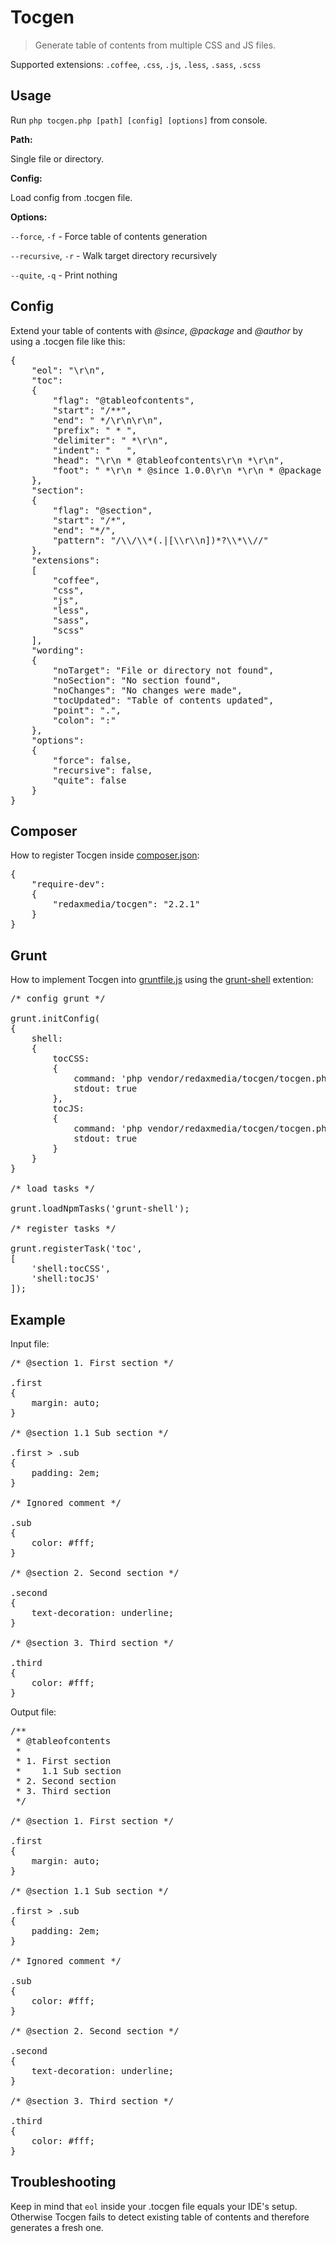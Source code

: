 Tocgen
======

> Generate table of contents from multiple CSS and JS files.

Supported extensions: <code>.coffee</code>, <code>.css</code>, <code>.js</code>, <code>.less</code>, <code>.sass</code>, <code>.scss</code>


Usage
-----

Run <code>php tocgen.php [path] [config] [options]</code> from console.


**Path:**

Single file or directory.


**Config:**

Load config from .tocgen file.


**Options:**

<code>--force</code>, <code>-f</code> - Force table of contents generation

<code>--recursive</code>, <code>-r</code> - Walk target directory recursively

<code>--quite</code>, <code>-q</code> - Print nothing


Config
------

Extend your table of contents with *@since*, *@package* and *@author* by using a .tocgen file like this:

<pre>
{
	"eol": "\r\n",
	"toc":
	{
		"flag": "@tableofcontents",
		"start": "/**",
		"end": " */\r\n\r\n",
		"prefix": " * ",
		"delimiter": " *\r\n",
		"indent": "   ",
		"head": "\r\n * @tableofcontents\r\n *\r\n",
		"foot": " *\r\n * @since 1.0.0\r\n *\r\n * @package Your Project\r\n * @author Your Name\r\n"
	},
	"section":
	{
		"flag": "@section",
		"start": "/*",
		"end": "*/",
		"pattern": "/\\/\\*(.|[\\r\\n])*?\\*\\//"
	},
	"extensions":
	[
		"coffee",
		"css",
		"js",
		"less",
		"sass",
		"scss"
	],
	"wording":
	{
		"noTarget": "File or directory not found",
		"noSection": "No section found",
		"noChanges": "No changes were made",
		"tocUpdated": "Table of contents updated",
		"point": ".",
		"colon": ":"
	},
	"options":
	{
		"force": false,
		"recursive": false,
		"quite": false
	}
}
</pre>


Composer
--------

How to register Tocgen inside [composer.json](https://github.com/composer/composer):

<pre>
{
	"require-dev":
	{
		"redaxmedia/tocgen": "2.2.1"
	}
}
</pre>


Grunt
-----

How to implement Tocgen into [gruntfile.js](https://github.com/gruntjs/grunt) using the [grunt-shell](https://github.com/sindresorhus/grunt-shell) extention:

<pre>
/* config grunt */

grunt.initConfig(
{
	shell:
	{
		tocCSS:
		{
			command: 'php vendor/redaxmedia/tocgen/tocgen.php css',
			stdout: true
		},
		tocJS:
		{
			command: 'php vendor/redaxmedia/tocgen/tocgen.php js',
			stdout: true
		}
	}
}

/* load tasks */

grunt.loadNpmTasks('grunt-shell');

/* register tasks */

grunt.registerTask('toc',
[
	'shell:tocCSS',
	'shell:tocJS'
]);
</pre>


Example
-------

Input file:

<pre>
/* @section 1. First section */

.first
{
	margin: auto;
}

/* @section 1.1 Sub section */

.first > .sub
{
	padding: 2em;
}

/* Ignored comment */

.sub
{
	color: #fff;
}

/* @section 2. Second section */

.second
{
	text-decoration: underline;
}

/* @section 3. Third section */

.third
{
	color: #fff;
}
</pre>

Output file:

<pre>
/**
 * @tableofcontents
 *
 * 1. First section
 *    1.1 Sub section
 * 2. Second section
 * 3. Third section
 */

/* @section 1. First section */

.first
{
	margin: auto;
}

/* @section 1.1 Sub section */

.first > .sub
{
	padding: 2em;
}

/* Ignored comment */

.sub
{
	color: #fff;
}

/* @section 2. Second section */

.second
{
	text-decoration: underline;
}

/* @section 3. Third section */

.third
{
	color: #fff;
}
</pre>


Troubleshooting
---------------

Keep in mind that <code>eol</code> inside your .tocgen file equals your IDE's setup. Otherwise Tocgen fails to detect existing table of contents and therefore generates a fresh one.